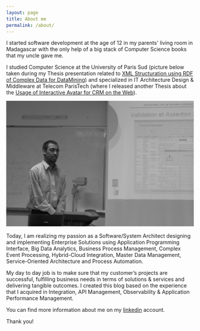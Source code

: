 ```yaml
---
layout: page
title: About me
permalink: /about/
---
```


I started software development at the age of 12 in my parents' living  room in Madagascar with the only help of a big stack of Computer Science books that my uncle gave me. 

I studied Computer Science at the University of  Paris Sud (picture below taken during my Thesis presentation related to [XML Structuration using RDF of Complex Data for DataMining](/assets/about/Master-Thesis-in-Resource-Description-Framework.pdf)) and specialized in IT Architecture Design & Middleware at Telecom ParisTech (where I released another Thesis about the [Usage of Interactive Avatar for CRM on the Web](/assets/about/Post-Master-CRMusingInteractiveAvatar.pdf)).

<img src="/assets/about/internship-presentation-2004.png" alt="internship-presentation-2004"/>

Today, I am realizing my passion as a Software/System Architect designing and implementing Enterprise  Solutions using Application Programming Interface, Big Data Analytics,  Business Process Management, Complex Event Processing, Hybrid-Cloud  Integration, Master Data Management, Service-Oriented Architecture and  Process Automation. 

My day to day job is to make sure that my  customer’s projects are successful, fulfilling business needs in terms  of solutions & services and delivering tangible outcomes. I created this blog based on the experience that I acquired in Integration, API Management, Observability & Application Performance Management.

You can find more information about me on my [linkedin](https://www.linkedin.com/in/anthonyrabiaza/) account.

Thank you!

